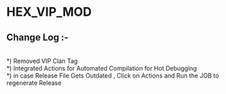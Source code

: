 <h1>HEX_VIP_MOD</h1>

<h2>Change Log :-</h2><br> *) Removed VIP Clan Tag <br>
              *) Integrated Actions for Automated Compilation for Hot Debugging<br>
              *) in case Release File Gets Outdated , Click on Actions and Run the JOB to regenerate Release<br>
